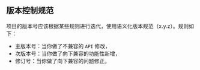 ## 版本控制规范

项目的版本号应该根据某些规则进行迭代，使用语义化版本规范（x.y.z）。规则如下：

- 主版本号：当你做了不兼容的 `API` 修改，
- 次版本号：当你做了向下兼容的功能性新增，
- 修订号：当你做了向下兼容的问题修正。